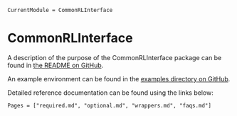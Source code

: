 ```@meta
CurrentModule = CommonRLInterface
```

# CommonRLInterface

A description of the purpose of the CommonRLInterface package can be found in [the README on GitHub](https://github.com/JuliaReinforcementLearning/CommonRLInterface.jl).

An example environment can be found in the [examples directory on GitHub](https://github.com/JuliaReinforcementLearning/CommonRLInterface.jl/tree/master/examples).

Detailed reference documentation can be found using the links below:

```@contents
Pages = ["required.md", "optional.md", "wrappers.md", "faqs.md"]
```
